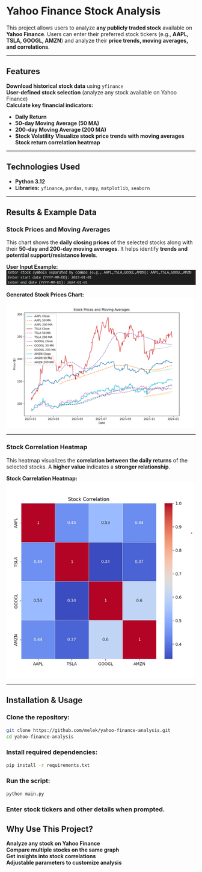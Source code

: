 # Yahoo Finance Stock Analysis

This project allows users to analyze **any publicly traded stock** available on **Yahoo Finance**. Users can enter their preferred stock tickers (e.g., **AAPL, TSLA, GOOGL, AMZN**) and analyze their **price trends, moving averages, and correlations**.

---

## Features

**Download historical stock data** using `yfinance`  
 **User-defined stock selection** (analyze any stock available on Yahoo Finance)  
 **Calculate key financial indicators:**

- **Daily Return**
- **50-day Moving Average (50 MA)**
- **200-day Moving Average (200 MA)**
- **Stock Volatility**
  **Visualize stock price trends with moving averages**  
  **Stock return correlation heatmap**

---

## Technologies Used

- **Python 3.12**
- **Libraries:** `yfinance`, `pandas`, `numpy`, `matplotlib`, `seaborn`

---

## Results & Example Data

### Stock Prices and Moving Averages

This chart shows the **daily closing prices** of the selected stocks along with their **50-day and 200-day moving averages**. It helps identify **trends and potential support/resistance levels**.

**User Input Example:**  
![User Input](images/user_input.png)

**Generated Stock Prices Chart:**  
![Stock Prices](images/stock_prices.png)

---

### Stock Correlation Heatmap

This heatmap visualizes the **correlation between the daily returns** of the selected stocks. A **higher value** indicates a **stronger relationship**.

**Stock Correlation Heatmap:**  
![Stock Correlation](images/stock_correlation.png)

---

## Installation & Usage

### Clone the repository:

```sh
git clone https://github.com/melek/yahoo-finance-analysis.git
cd yahoo-finance-analysis
```

### Install required dependencies:

```sh
pip install -r requirements.txt
```

### Run the script:

```sh
python main.py
```

### Enter stock tickers and other details when prompted.

## Why Use This Project?

**Analyze any stock on Yahoo Finance**\
 **Compare multiple stocks on the same graph**\
 **Get insights into stock correlations**\
 **Adjustable parameters to customize analysis**

```

```
